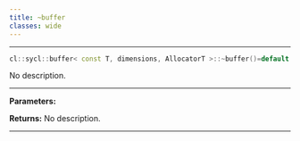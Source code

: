 ```yaml
---
title: ~buffer
classes: wide
---
```



---

```cpp
cl::sycl::buffer< const T, dimensions, AllocatorT >::~buffer()=default
```


No description.


---
**Parameters:**

**Returns:** No description.

---
